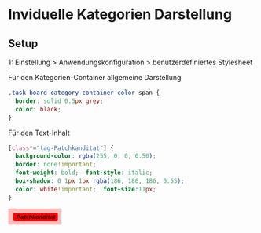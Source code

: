 Inviduelle Kategorien Darstellung
=================================



Setup
-----

1: Einstellung > Anwendungskonfiguration > benutzerdefiniertes Stylesheet

Für den Kategorien-Container allgemeine Darstellung
```css
.task-board-category-container-color span {
  border: solid 0.5px grey;
  color: black;
}
```

Für den Text-Inhalt
```css
[class*="tag-Patchkanditat"] {
  background-color: rgba(255, 0, 0, 0.50);
  border: none!important;
  font-weight: bold;  font-style: italic;
  box-shadow: 0 1px 1px rgba(186, 186, 186, 0.55);
  color: white!important;  font-size:11px;
}
```
![CAT](../screenshots/kanboard_patch_category.PNG)
